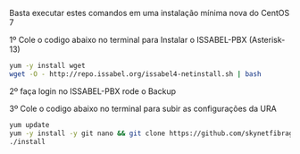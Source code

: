 Basta executar estes comandos em uma instalação mínima nova do CentOS 7

1º Cole o codigo abaixo no terminal para Instalar o ISSABEL-PBX (Asterisk-13)

```bash
yum -y install wget
wget -O - http://repo.issabel.org/issabel4-netinstall.sh | bash
```
2º faça login no ISSABEL-PBX rode o Backup

3º Cole o codigo abaixo no terminal para subir as configurações da URA
```bash
yum update
yum -y install -y git nano && git clone https://github.com/skynetfibragithub/ISSABEL-PBX.git && sudo chmod -R 777 ISSABEL-PBX && cd ISSABEL-PBX && sudo ./install
./install
```

